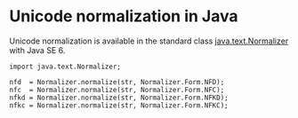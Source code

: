 # Unicode normalization in Java

Unicode normalization is available in the standard class
[java.text.Normalizer](http://docs.oracle.com/javase/7/docs/api/java/text/Normalizer.html)
with Java SE 6.

    import java.text.Normalizer;

    nfd  = Normalizer.normalize(str, Normalizer.Form.NFD);
    nfc  = Normalizer.normalize(str, Normalizer.Form.NFC);
    nfkd = Normalizer.normalize(str, Normalizer.Form.NFKD);
    nfkc = Normalizer.normalize(str, Normalizer.Form.NFKC);
